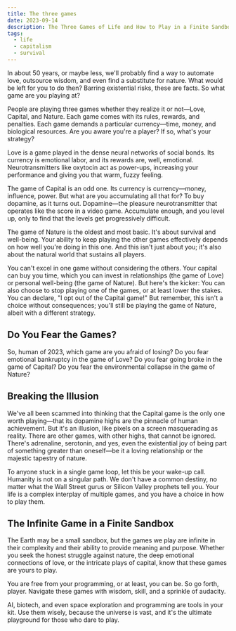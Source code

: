 ```yaml
---
title: The three games
date: 2023-09-14
description: The Three Games of Life and How to Play in a Finite Sandbox
tags:
  - life
  - capitalism
  - survival
---
```

In about 50 years, or maybe less, we'll probably find a way to automate love, outsource wisdom, and even find a substitute for nature. What would be left for you to do then? Barring existential risks, these are facts. So what game are you playing at?

People are playing three games whether they realize it or not—Love, Capital, and Nature. Each game comes with its rules, rewards, and penalties. Each game demands a particular currency—time, money, and biological resources. Are you aware you're a player? If so, what's your strategy?

Love is a game played in the dense neural networks of social bonds. Its currency is emotional labor, and its rewards are, well, emotional. Neurotransmitters like oxytocin act as power-ups, increasing your performance and giving you that warm, fuzzy feeling.

The game of Capital is an odd one. Its currency is currency—money, influence, power. But what are you accumulating all that for? To buy dopamine, as it turns out. Dopamine—the pleasure neurotransmitter that operates like the score in a video game. Accumulate enough, and you level up, only to find that the levels get progressively difficult. 

The game of Nature is the oldest and most basic. It's about survival and well-being. Your ability to keep playing the other games effectively depends on how well you're doing in this one. And this isn't just about you; it's also about the natural world that sustains all players.

You can't excel in one game without considering the others. Your capital can buy you time, which you can invest in relationships (the game of Love) or personal well-being (the game of Nature). But here's the kicker: You can also choose to stop playing one of the games, or at least lower the stakes. You can declare, "I opt out of the Capital game!" But remember, this isn't a choice without consequences; you'll still be playing the game of Nature, albeit with a different strategy.

## Do You Fear the Games?

So, human of 2023, which game are you afraid of losing? Do you fear emotional bankruptcy in the game of Love? Do you fear going broke in the game of Capital? Do you fear the environmental collapse in the game of Nature? 

## Breaking the Illusion

We've all been scammed into thinking that the Capital game is the only one worth playing—that its dopamine highs are the pinnacle of human achievement. But it's an illusion, like pixels on a screen masquerading as reality. There are other games, with other highs, that cannot be ignored. There's adrenaline, serotonin, and yes, even the existential joy of being part of something greater than oneself—be it a loving relationship or the majestic tapestry of nature.

To anyone stuck in a single game loop, let this be your wake-up call. Humanity is not on a singular path. We don't have a common destiny, no matter what the Wall Street gurus or Silicon Valley prophets tell you. Your life is a complex interplay of multiple games, and you have a choice in how to play them. 

## The Infinite Game in a Finite Sandbox

The Earth may be a small sandbox, but the games we play are infinite in their complexity and their ability to provide meaning and purpose. Whether you seek the honest struggle against nature, the deep emotional connections of love, or the intricate plays of capital, know that these games are yours to play.

You are free from your programming, or at least, you can be. So go forth, player. Navigate these games with wisdom, skill, and a sprinkle of audacity.

AI, biotech, and even space exploration and programming are tools in your kit. Use them wisely, because the universe is vast, and it's the ultimate playground for those who dare to play.
